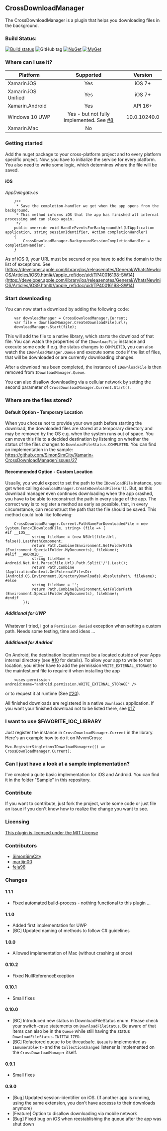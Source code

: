 ## CrossDownloadManager

The CrossDownloadManager is a plugin that helps you downloading files in the background.

### Build Status: 
[![Build status](https://ci.appveyor.com/api/projects/status/c9c6recwcu7k0s15?svg=true)](https://ci.appveyor.com/project/SimonSimCity/xamarin-crossdownloadmanager)
![GitHub tag](https://img.shields.io/github/tag/SimonSimCity/xamarin-crossdownloadmanager.svg)
[![NuGet](https://img.shields.io/nuget/v/Xam.Plugins.DownloadManager.svg?label=NuGet)](https://www.nuget.org/packages/Xam.Plugins.DownloadManager/)
[![MyGet](https://img.shields.io/myget/simonsimcity/vpre/Xam.Plugins.DownloadManager.svg)](https://www.myget.org/F/simonsimcity/api/v2)

### Where can I use it?

|Platform|Supported|Version|
| ------------------- | :-----------: | :------------------: |
|Xamarin.iOS|Yes|iOS 7+|
|Xamarin.iOS Unified|Yes|iOS 7+|
|Xamarin.Android|Yes|API 16+|
|Windows 10 UWP|Yes - but not fully implemented. See [#8](https://github.com/SimonSimCity/Xamarin-CrossDownloadManager/issues/8)|10.0.10240.0|
|Xamarin.Mac|No||

### Getting started

Add the nuget package to your cross-platform project and to every platform specific project. Now, you have to initialize the service for every platform. You also need to write some logic, which determines where the file will be saved.

#### iOS

_AppDelegate.cs_
```
    /**
     * Save the completion-handler we get when the app opens from the background.
     * This method informs iOS that the app has finished all internal processing and can sleep again.
     */
    public override void HandleEventsForBackgroundUrl(UIApplication application, string sessionIdentifier, Action completionHandler)
    {
        CrossDownloadManager.BackgroundSessionCompletionHandler = completionHandler;
    }
```

As of iOS 9, your URL must be secured or you have to add the domain to the list of exceptions. See [https://developer.apple.com/library/ios/releasenotes/General/WhatsNewIniOS/Articles/iOS9.html#//apple_ref/doc/uid/TP40016198-SW14](https://developer.apple.com/library/ios/releasenotes/General/WhatsNewIniOS/Articles/iOS9.html#//apple_ref/doc/uid/TP40016198-SW14)

### Start downloading

You can now start a download by adding the following code:
```
    var downloadManager = CrossDownloadManager.Current;
    var file = downloadManager.CreateDownloadFile(url);
    downloadManager.Start(file);
```

This will add the file to a native library, which starts the download of that file. You can watch the properties of the `IDownloadFile` instance and execute some code if e.g. the status changes to `COMPLETED`, you can also watch the `IDownloadManager.Queue` and execute some code if the list of files, that will be downloaded or are currently downloading changes.

After a download has been completed, the instance of `IDownloadFile` is then removed from `IDownloadManager.Queue`.

You can also disallow downloading via a cellular network by setting the second parameter of `CrossDownloadManager.Current.Start()`.

### Where are the files stored?

#### Default Option - Temporary Location

When you choose not to provide your own path before starting the download, the downloaded files are stored at a temporary directory and may be removed by the OS e.g. when the system runs out of space. You can move this file to a decided destination by listening on whether the status of the files changes to `DownloadFileStatus.COMPLETED`. You can find an implementation in the sample: https://github.com/SimonSimCity/Xamarin-CrossDownloadManager/issues/27

#### Recommended Option - Custom Location

Usually, you would expect to set the path to the `IDownloadFile` instance, you get when calling `downloadManager.CreateDownloadFile(url)`. But, as this download manager even continues downloading when the app crashed, you have to be able to reconstruct the path in every stage of the app. The correct way is to register a method as early as possible, that, in every circumstance, can reconstruct the path that the file should be saved. This method could look like following:
```
    CrossDownloadManager.Current.PathNameForDownloadedFile = new System.Func<IDownloadFile, string> (file => {
#if __IOS__
            string fileName = (new NSUrl(file.Url, false)).LastPathComponent;
            return Path.Combine(Environment.GetFolderPath (Environment.SpecialFolder.MyDocuments), fileName);
#elif __ANDROID__
            string fileName = Android.Net.Uri.Parse(file.Url).Path.Split('/').Last();
            return Path.Combine (ApplicationContext.GetExternalFilesDir (Android.OS.Environment.DirectoryDownloads).AbsolutePath, fileName);
#else
            string fileName = '';
            return Path.Combine(Environment.GetFolderPath (Environment.SpecialFolder.MyDocuments), fileName);
#endif
        });
```
##### Additional for UWP

Whatever I tried, i got a `Permission denied` exception when setting a custom path. Needs some testing, time and ideas ...

##### Additional for Andriod

On Android, the destination location must be a located outside of your Apps internal directory (see [#10](https://github.com/SimonSimCity/Xamarin-CrossDownloadManager/issues/10) for details). To allow your app to write to that location, you either have to add the permission `WRITE_EXTERNAL_STORAGE` to the mainfest.xml file to require it when installing the app
```
    <uses-permission android:name="android.permission.WRITE_EXTERNAL_STORAGE" />
```

or to request it at runtime (See [#20](https://github.com/SimonSimCity/Xamarin-CrossDownloadManager/issues/20)).

All finished downloads are registered in a native `Downloads` application. If you want your finished download not to be listed there, see [#17](https://github.com/SimonSimCity/Xamarin-CrossDownloadManager/issues/17)

### I want to use $FAVORITE_IOC_LIBRARY

Just register the instance in `CrossDownloadManager.Current` in the library. Here's an example how to do it on MvvmCross:

    Mvx.RegisterSingleton<IDownloadManager>(() => CrossDownloadManager.Current);

### Can I just have a look at a sample implementation?

I've created a quite basic implementation for iOS and Android. You can find it in the folder "Sample" in this repository.

### Contribute

If you want to contribute, just fork the project, write some code or just file an issue if you don't know how to realize the change you want to see.

### Licensing

[This plugin is licensed under the MIT License](https://opensource.org/licenses/MIT)

### Contributors

* [SimonSimCity](https://github.com/SimonSimCity)
* [martijn00](https://github.com/martijn00)
* [fela98](https://github.com/fela98)

### Changes

#### 1.1.1

  * Fixed automated build-process - nothing functional to this plugin ...

#### 1.1.0

  * Added first implementation for UWP
  * [BC] Updated naming of methods to follow C# guidelines

#### 1.0.0

  * Allowed implementation of Mac (without crashing at once)

#### 0.10.2

  * Fixed NullReferenceException

#### 0.10.1

  * Small fixes

#### 0.10.0

  * [BC] Introduced new status in DownloadFileStatus enum. Please check your switch-case statements on `DownloadFileStatus`. Be aware of that items can also be in the `Queue` while still having the status `DownloadFileStatus.INITIALIZED`.
  * [BC] Refactored queue to be threadsafe. `Queue` is implemented as `IEnumerable<T>` and the `CollectionChanged` listener is implemented on the `CrossDownloadManager` itself.

#### 0.9.1

  * Small fixes

#### 0.9.0

  * [Bug] Updated session-identifier on iOS. (If another app is running, using the same extension, you don't have accesss to their downloads anymore)
  * [Feature] Option to disallow downloading via mobile network
  * [Bug] Fixed bug on iOS when reestablishing the queue after the app was shut down
